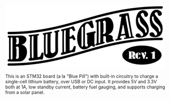 ![Bluegrass Rev.1 Logo](logo/logo.svg)

This is an STM32 board (a la "Blue Pill") with built-in circuitry to charge
a single-cell lithium battery, over USB or DC input. It provides 5V and 3.3V
both at 1A, low standby current, battery fuel gauging, and supports charging
from a solar panel.
